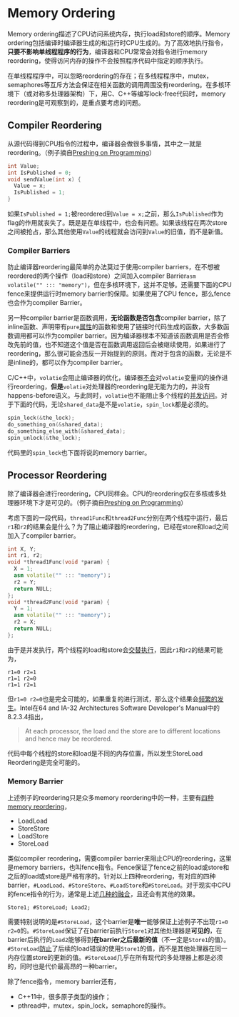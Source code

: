 # Memory Ordering
Memory ordering描述了CPU访问系统内存，执行load和store的顺序。Memory ordering包括编译时编译器生成的和运行时CPU生成的。为了高效地执行指令，**只要不影响单线程程序的行为**，编译器和CPU常常会对指令进行memory reordering，使得访问内存的操作不会按照程序代码中指定的顺序执行。

在单线程程序中，可以忽略reordering的存在；在多线程程序中，mutex，semaphores等互斥方法会保证在相关函数的调用周围没有reordering。在多核环境下（或对称多处理器架构）下，用C、C++等编写lock-free代码时，memory reordering是可观察到的，是重点要考虑的问题。

## Compiler Reordering

从源代码得到CPU指令的过程中，编译器会做很多事情，其中之一就是reordering。（例子摘自[Preshing on Programming](http://preshing.com/20120625/memory-ordering-at-compile-time/)）

```cpp
int Value;
int IsPublished = 0;
void sendValue(int x) {
  Value = x;
  IsPublished = 1;
}
```

如果`IsPublished = 1;`被reordered到`Value = x;`之前，那么`IsPublished`作为flag的作用就丧失了。既是是在单线程中，也会有问题。如果该线程在两次store之间被抢占，那么其他使用`Value`的线程就会访问到`Value`的旧值，而不是新值。

### Compiler Barriers

防止编译器reordering最简单的办法莫过于使用compiler barriers，在不想被reordered的两个操作（load和store）之间加入compiler Barrier`asm volatile("" ::: "memory")`，但在多核环境下，这并不足够。还需要下面的CPU fence来提供运行时memory barrier的保障。如果使用了CPU fence，那么fence也会作为compiler Barrier。

另一种compiler barrier是函数调用，**无论函数是否包含**compiler barrier，除了inline函数、声明带有`pure`[属性](http://lwn.net/Articles/285332/)的函数和使用了链接时代码生成的函数，大多数函数调用都可以作为compiler barrier。因为编译器根本不知道该函数调用是否会修改先前的值，也不知道这个值是否在函数调用返回后会被继续使用，如果进行了reordering，那么很可能会违反一开始提到的原则。而对于包含的函数，无论是不是inline的，都可以作为compiler barrier。

C/C++中，`volatie`会阻止编译器的优化，编译器[不会](http://hedengcheng.com/?p=725)对`volatie`变量间的操作进行reordering，**但是**`volatie`对处理器的reordering是无能为力的，并没有happens-before语义。与此同时，`volatie`也不能阻止多个线程的[并发访问](https://www.kernel.org/doc/Documentation/volatile-considered-harmful.txt)。对于下面的代码，无论`shared_data`是不是`volatie`，`spin_lock`都是必须的。

```c
spin_lock(&the_lock);
do_something_on(&shared_data);
do_something_else_with(&shared_data);
spin_unlock(&the_lock);
```

代码里的`spin_lock`也下面将说的memory barrier。

## Processor Reordering

除了编译器会进行reordering，CPU同样会。CPU的reordering仅在多核或多处理器环境下才是可见的。（例子摘自[Preshing on Programming](http://preshing.com/20120515/memory-reordering-caught-in-the-act/)）

考虑下面的一段代码，`thread1Func`和`thread2Func`分别在两个线程中运行，最后`r1`和`r2`的结果会是什么？为了阻止编译器的reordering，已经在store和load之间加入了compiler barrier。

```cpp
int X, Y;
int r1, r2;
void *thread1Func(void *param) {
  X = 1;
  asm volatile("" ::: "memory")；
  r2 = Y;
  return NULL;
};
void *thread2Func(void *param) {
  Y = 1;
  asm volatile("" ::: "memory")；
  r2 = X;
  return NULL;
};
```

由于是并发执行，两个线程的load和store会[交替执行](http://www.yebangyu.org/blog/2016/01/09/memoryconsistencyandcachecoherence/)，因此`r1`和`r2`的结果可能为，

```
r1=0 r2=1
r1=1 r2=0
r1=1 r2=1
```

但`r1=0 r2=0`也是完全可能的，如果重复的进行测试，那么这个结果会[频繁的发生](https://gist.github.com/ChaoMai/f756356369fe0b1d4859)。Intel在64 and IA-32 Architectures Software Developer's Manual中的8.2.3.4指出，

> At each processor, the load and the store are to different locations and hence may be reordered.

代码中每个线程的store和load是不同的内存位置，所以发生StoreLoad Reordering是完全可能的。

### Memory Barrier

上述例子的reordering只是众多memory reordering中的一种，主要有[四种memory reordering](http://preshing.com/20120710/memory-barriers-are-like-source-control-operations/)，

* LoadLoad
* StoreStore
* LoadStore
* StoreLoad

类似compiler reordering，需要compiler barrier来阻止CPU的reordering，这里是memory barriers，也叫fence指令。Fence保证了fence之前的load或store和之后的load或store是严格有序的。针对以上四种reordering，有对应的四种barrier，`#LoadLoad`、`#StoreStore`、`#LoadStore`和`#StoreLoad`。对于现实中CPU的fence指令的行为，通常是上述[几种的融合](http://g.oswego.edu/dl/jmm/cookbook.html)，且还会有其他的效果。

```
Store1; #StoreLoad; Load2;
```

需要特别说明的是`#StoreLoad`，这个barrier是**唯一**能够保证上述例子不出现`r1=0 r2=0`的。`#StoreLoad`保证了在barrier前执行`Store1`对其他处理器是**可见的**，在barrier后执行的`Load2`能够得到**在barrier之后最新的值**（不一定是`Store1`的值）。`#StoreLoad`[防止](http://g.oswego.edu/dl/jmm/cookbook.html)了后续的load错误的使用`Store1`的值，而不是其他处理器在同一内存位置store的更新的值。`#StoreLoad`几乎在所有现代的多处理器上都是必须的，同时也是代价最高昂的一种barrier。

除了fence指令，memory barrier还有，

* C++11中，很多原子类型的操作；
* pthread中，mutex，spin_lock，semaphore的操作。